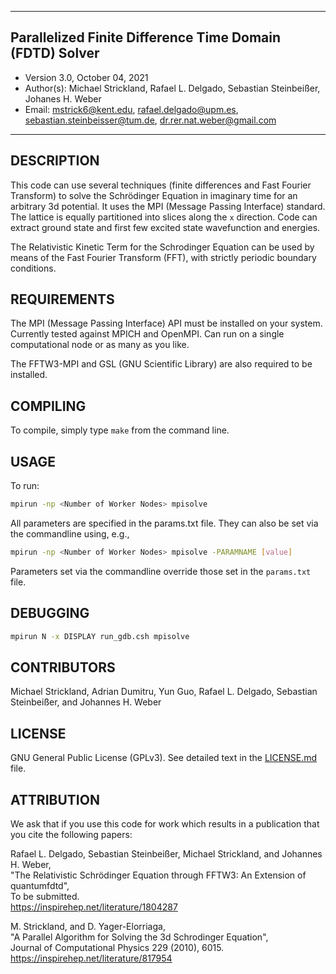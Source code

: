 *************************************************************
## Parallelized Finite Difference Time Domain (FDTD) Solver
 - Version 3.0, October 04, 2021
 - Author(s):  Michael Strickland,
               Rafael L. Delgado,
               Sebastian Steinbeißer,
               Johanes H. Weber
 - Email:  mstrick6@kent.edu,
           rafael.delgado@upm.es,
           sebastian.steinbeisser@tum.de,
           dr.rer.nat.weber@gmail.com
*************************************************************

 DESCRIPTION
-------------------------------------------------------------

This code can use several techniques (finite differences and
Fast Fourier Transform) to solve the Schrödinger Equation in
imaginary time for an arbitrary 3d potential. It uses the MPI
(Message Passing Interface) standard. The lattice is equally
partitioned into slices along the `x` direction. Code can
extract ground state and first few excited state wavefunction
and energies.

The Relativistic Kinetic Term for the Schrodinger Equation
can be used by means of the Fast Fourier Transform (FFT),
with strictly periodic boundary conditions.

REQUIREMENTS
-------------------------------------------------------------

The MPI (Message Passing Interface) API must be installed
on your system. Currently tested against MPICH and OpenMPI.
Can run on a single computational node or as many as you
like.

The FFTW3-MPI and GSL (GNU Scientific Library) are also
required to be installed.

 COMPILING
-------------------------------------------------------------

To compile, simply type `make` from the command line.

 USAGE
-------------------------------------------------------------

To run:

```bash
mpirun -np <Number of Worker Nodes> mpisolve
```

All parameters are specified in the params.txt file. They
can also be set via the commandline using, e.g.,

```bash
mpirun -np <Number of Worker Nodes> mpisolve -PARAMNAME [value]
```

Parameters set via the commandline override those set in
the `params.txt` file.

 DEBUGGING
-------------------------------------------------------------

```bash
mpirun N -x DISPLAY run_gdb.csh mpisolve
```

 CONTRIBUTORS
-------------------------------------------------------------
Michael Strickland,
Adrian Dumitru,
Yun Guo,
Rafael L. Delgado,
Sebastian Steinbeißer, and
Johannes H. Weber

 LICENSE
-------------------------------------------------------------

GNU General Public License (GPLv3).
See detailed text in the [LICENSE.md](./LICENSE.md) file.

 ATTRIBUTION
-------------------------------------------------------------

We ask that if you use this code for work which results in a
publication that you cite the following papers:

Rafael L. Delgado, Sebastian Steinbeißer, Michael Strickland, and Johannes H. Weber,  
"The Relativistic Schrödinger Equation through FFTW3: An Extension of quantumfdtd",  
To be submitted.  
https://inspirehep.net/literature/1804287

M. Strickland, and D. Yager-Elorriaga,  
"A Parallel Algorithm for Solving the 3d Schrodinger Equation",  
Journal of Computational Physics 229 (2010), 6015.  
https://inspirehep.net/literature/817954
